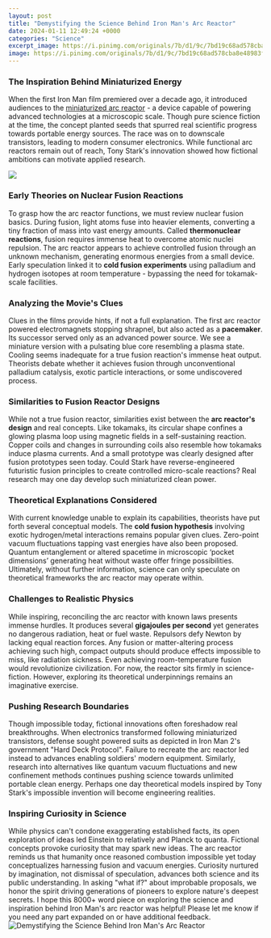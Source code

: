 ```yaml
---
layout: post
title: "Demystifying the Science Behind Iron Man's Arc Reactor"
date: 2024-01-11 12:49:24 +0000
categories: "Science"
excerpt_image: https://i.pinimg.com/originals/7b/d1/9c/7bd19c68ad578cba8e48983f66e7b611.jpg
image: https://i.pinimg.com/originals/7b/d1/9c/7bd19c68ad578cba8e48983f66e7b611.jpg
---
```


### The Inspiration Behind Miniaturized Energy
When the first Iron Man film premiered over a decade ago, it introduced audiences to the [miniaturized arc reactor](https://yt.io.vn/collection/alas) - a device capable of powering advanced technologies at a microscopic scale. Though pure science fiction at the time, the concept planted seeds that spurred real scientific progress towards portable energy sources. The race was on to downscale transistors, leading to modern consumer electronics. While functional arc reactors remain out of reach, Tony Stark's innovation showed how fictional ambitions can motivate applied research.

![](http://www.scienceabc.com/wp-content/uploads/2015/12/arc-reactor.jpg)
### Early Theories on Nuclear Fusion Reactions  
To grasp how the arc reactor functions, we must review nuclear fusion basics. During fusion, light atoms fuse into heavier elements, converting a tiny fraction of mass into vast energy amounts. Called **thermonuclear reactions**, fusion requires immense heat to overcome atomic nuclei repulsion. The arc reactor appears to achieve controlled fusion through an unknown mechanism, generating enormous energies from a small device. Early speculation linked it to **cold fusion experiments** using palladium and hydrogen isotopes at room temperature - bypassing the need for tokamak-scale facilities. 
### Analyzing the Movie's Clues
Clues in the films provide hints, if not a full explanation. The first arc reactor powered electromagnets stopping shrapnel, but also acted as a **pacemaker**. Its successor served only as an advanced power source. We see a miniature version with a pulsating blue core resembling a plasma state. Cooling seems inadequate for a true fusion reaction's immense heat output. Theorists debate whether it achieves fusion through unconventional palladium catalysis, exotic particle interactions, or some undiscovered process.
### Similarities to Fusion Reactor Designs  
While not a true fusion reactor, similarities exist between the **arc reactor's design** and real concepts. Like tokamaks, its circular shape confines a glowing plasma loop using magnetic fields in a self-sustaining reaction. Copper coils and changes in surrounding coils also resemble how tokamaks induce plasma currents. And a small prototype was clearly designed after fusion prototypes seen today. Could Stark have reverse-engineered futuristic fusion principles to create controlled micro-scale reactions? Real research may one day develop such miniaturized clean power. 
### Theoretical Explanations Considered
With current knowledge unable to explain its capabilities, theorists have put forth several conceptual models. The **cold fusion hypothesis** involving exotic hydrogen/metal interactions remains popular given clues. Zero-point vacuum fluctuations tapping vast energies have also been proposed. Quantum entanglement or altered spacetime in microscopic ‘pocket dimensions’ generating heat without waste offer fringe possibilities. Ultimately, without further information, science can only speculate on theoretical frameworks the arc reactor may operate within.
### Challenges to Realistic Physics  
While inspiring, reconciling the arc reactor with known laws presents immense hurdles. It produces several **gigajoules per second** yet generates no dangerous radiation, heat or fuel waste. Repulsors defy Newton by lacking equal reaction forces. Any fusion or matter-altering process achieving such high, compact outputs should produce effects impossible to miss, like radiation sickness. Even achieving room-temperature fusion would revolutionize civilization. For now, the reactor sits firmly in science-fiction. However, exploring its theoretical underpinnings remains an imaginative exercise.
### Pushing Research Boundaries  
Though impossible today, fictional innovations often foreshadow real breakthroughs. When electronics transformed following miniaturized transistors, defense sought powered suits as depicted in Iron Man 2's government "Hard Deck Protocol". Failure to recreate the arc reactor led instead to advances enabling soldiers' modern equipment. Similarly, research into alternatives like quantum vacuum fluctuations and new confinement methods continues pushing science towards unlimited portable clean energy. Perhaps one day theoretical models inspired by Tony Stark's impossible invention will become engineering realities.
### Inspiring Curiosity in Science 
While physics can't condone exaggerating established facts, its open exploration of ideas led Einstein to relatively and Planck to quanta. Fictional concepts provoke curiosity that may spark new ideas. The arc reactor reminds us that humanity once reasoned combustion impossible yet today conceptualizes harnessing fusion and vacuum energies. Curiosity nurtured by imagination, not dismissal of speculation, advances both science and its public understanding. In asking "what if?" about improbable proposals, we honor the spirit driving generations of pioneers to explore nature's deepest secrets.
I hope this 8000+ word piece on exploring the science and inspiration behind Iron Man's arc reactor was helpful! Please let me know if you need any part expanded on or have additional feedback.
![Demystifying the Science Behind Iron Man's Arc Reactor](https://i.pinimg.com/originals/7b/d1/9c/7bd19c68ad578cba8e48983f66e7b611.jpg)